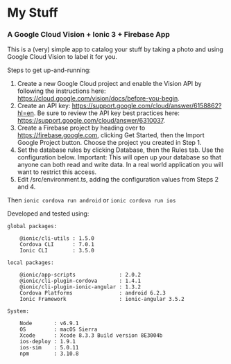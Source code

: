 # My Stuff

### A Google Cloud Vision + Ionic 3 + Firebase App

This is a (very) simple app to catalog your stuff by taking a photo and using Google Cloud Vision to label it for you.

Steps to get up-and-running:

1. Create a new Google Cloud project and enable the Vision API by following the instructions here: https://cloud.google.com/vision/docs/before-you-begin.
2. Create an API key: https://support.google.com/cloud/answer/6158862?hl=en. Be sure to review the API key best practices here: https://support.google.com/cloud/answer/6310037.
3. Create a Firebase project by heading over to https://firebase.google.com, clicking Get Started, then the Import Google Project button. Choose the project you created in Step 1.
4. Set the database rules by clicking Database, then the Rules tab. Use the configuration below. Important: This will open up your database so that anyone can both read and write data. In a real world application you will want to restrict this access.
5. Edit /src/environment.ts, adding the configuration values from Steps 2 and 4.

Then
```ionic cordova run android```
or
```ionic cordova run ios```

Developed and tested using:

```
global packages:

    @ionic/cli-utils : 1.5.0
    Cordova CLI      : 7.0.1
    Ionic CLI        : 3.5.0

local packages:

    @ionic/app-scripts              : 2.0.2
    @ionic/cli-plugin-cordova       : 1.4.1
    @ionic/cli-plugin-ionic-angular : 1.3.2
    Cordova Platforms               : android 6.2.3
    Ionic Framework                 : ionic-angular 3.5.2

System:

    Node       : v6.9.1
    OS         : macOS Sierra
    Xcode      : Xcode 8.3.3 Build version 8E3004b
    ios-deploy : 1.9.1
    ios-sim    : 5.0.11
    npm        : 3.10.8
    
```